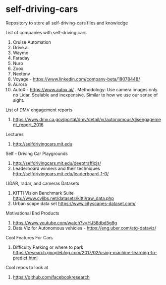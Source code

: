 # self-driving-cars
Repository to store all self-driving-cars files and knowledge

List of companies with self-driving cars
1. Cruise Automation
2. Drive.ai
3. Waymo
4. Faraday
5. Nuro
6. Zoox 
7. Nextenv
8. Voyage - https://www.linkedin.com/company-beta/18078448/
9. Aurora
10. AutoX - https://www.autox.ai/ . Methodology: Use camera images only. no Lidar. Scalable and inexpensive. Similar to how we use our sense of sight.

List of DMV engagement reports
1. https://www.dmv.ca.gov/portal/dmv/detail/vr/autonomous/disengagement_report_2016

Lectures
1. http://selfdrivingcars.mit.edu

Self - Driving Car Playgrounds
1. http://selfdrivingcars.mit.edu/deeptrafficjs/
2. Leaderboard winners and their techniques http://selfdrivingcars.mit.edu/leaderboard-1-0/


LIDAR, radar, and cameras Datasets
1. KITTI Vision Benchmark Suite http://www.cvlibs.net/datasets/kitti/raw_data.php
2. Urban scape data set https://www.cityscapes-dataset.com/

Motivational End Products
1. https://www.youtube.com/watch?v=HJ58dbd5g8g
2. Data Viz for Autonomous vehicles - https://eng.uber.com/atg-dataviz/

Cool Features For Cars
1. Difficulty Parking or where to park https://research.googleblog.com/2017/02/using-machine-learning-to-predict.html

Cool repos to look at
1. https://github.com/facebookresearch

